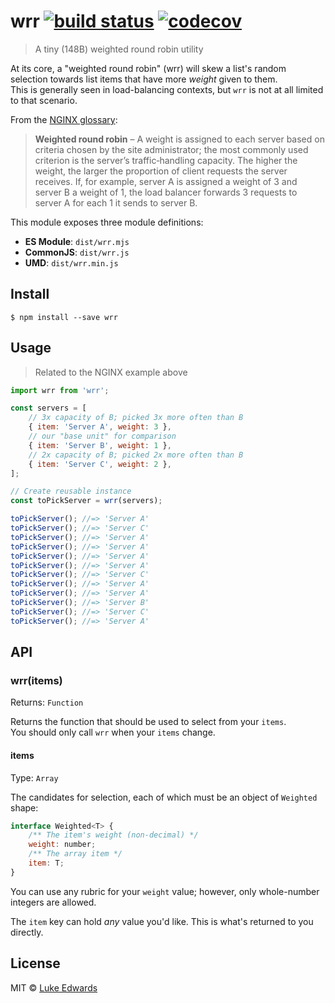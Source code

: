 # wrr [![build status](https://badgen.now.sh/github/status/lukeed/wrr)](https://github.com/lukeed/wrr/actions) [![codecov](https://badgen.now.sh/codecov/c/github/lukeed/wrr)](https://codecov.io/gh/lukeed/wrr)

> A tiny (148B) weighted round robin utility

At its core, a "weighted round robin" (wrr) will skew a list's random selection towards list items that have more _weight_ given to them.<br>This is generally seen in load-balancing contexts, but `wrr` is not at all limited to that scenario.

From the [NGINX glossary](https://www.nginx.com/resources/glossary/round-robin-load-balancing/):

> **Weighted round robin** – A weight is assigned to each server based on criteria chosen by the site administrator; the most commonly used criterion is the server’s traffic‑handling capacity. The higher the weight, the larger the proportion of client requests the server receives. If, for example, server A is assigned a weight of 3 and server B a weight of 1, the load balancer forwards 3 requests to server A for each 1 it sends to server B.

This module exposes three module definitions:

* **ES Module**: `dist/wrr.mjs`
* **CommonJS**: `dist/wrr.js`
* **UMD**: `dist/wrr.min.js`


## Install

```
$ npm install --save wrr
```


## Usage

> Related to the NGINX example above

```js
import wrr from 'wrr';

const servers = [
	// 3x capacity of B; picked 3x more often than B
	{ item: 'Server A', weight: 3 },
	// our "base unit" for comparison
	{ item: 'Server B', weight: 1 },
	// 2x capacity of B; picked 2x more often than B
	{ item: 'Server C', weight: 2 },
];

// Create reusable instance
const toPickServer = wrr(servers);

toPickServer(); //=> 'Server A'
toPickServer(); //=> 'Server C'
toPickServer(); //=> 'Server A'
toPickServer(); //=> 'Server A'
toPickServer(); //=> 'Server A'
toPickServer(); //=> 'Server A'
toPickServer(); //=> 'Server C'
toPickServer(); //=> 'Server A'
toPickServer(); //=> 'Server A'
toPickServer(); //=> 'Server B'
toPickServer(); //=> 'Server C'
toPickServer(); //=> 'Server A'
```


## API

### wrr(items)
Returns: `Function`

Returns the function that should be used to select from your `items`.<br>You should only call `wrr` when your `items` change.

#### items
Type: `Array`

The candidates for selection, each of which must be an object of `Weighted` shape:

```js
interface Weighted<T> {
	/** The item's weight (non-decimal) */
	weight: number;
	/** The array item */
	item: T;
}
```

You can use any rubric for your `weight` value; however, only whole-number integers are allowed.

The `item` key can hold _any_ value you'd like. This is what's returned to you directly.

## License

MIT © [Luke Edwards](https://lukeed.com)
